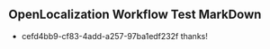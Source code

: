 ## OpenLocalization Workflow Test MarkDown
* cefd4bb9-cf83-4add-a257-97ba1edf232f thanks!

<!--HONumber=Aug16_HO1-->


